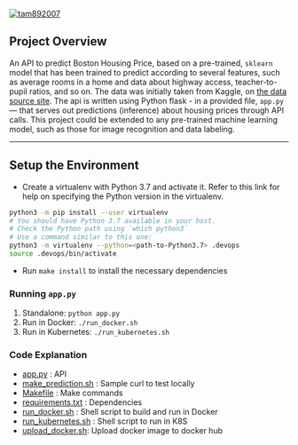 [![tam892007](https://circleci.com/gh/tam892007/DevOps_Microservices.svg?style=svg)](https://circleci.com/gh/tam892007/DevOps_Microservices)

## Project Overview

An API to predict Boston Housing Price, based on a pre-trained, `sklearn` model that has been trained to predict according to several features, such as average rooms in a home and data about highway access, teacher-to-pupil ratios, and so on. The data was initially taken from Kaggle, on [the data source site](https://www.kaggle.com/c/boston-housing). The api is written using Python flask - in a provided file, `app.py`— that serves out predictions (inference) about housing prices through API calls. This project could be extended to any pre-trained machine learning model, such as those for image recognition and data labeling.

---

## Setup the Environment

* Create a virtualenv with Python 3.7 and activate it. Refer to this link for help on specifying the Python version in the virtualenv. 
```bash
python3 -m pip install --user virtualenv
# You should have Python 3.7 available in your host. 
# Check the Python path using `which python3`
# Use a command similar to this one:
python3 -m virtualenv --python=<path-to-Python3.7> .devops
source .devops/bin/activate
```
* Run `make install` to install the necessary dependencies

### Running `app.py`

1. Standalone:  `python app.py`
2. Run in Docker:  `./run_docker.sh`
3. Run in Kubernetes:  `./run_kubernetes.sh`

### Code Explanation

* [app.py](app.py) : API  
* [make_prediction.sh](make_prediction.sh) : Sample curl to test locally
* [Makefile](Makefile) : Make commands
* [requirements.txt](requirements.txt) : Dependencies
* [run_docker.sh](run_docker.sh) : Shell script to build and run in Docker
* [run_kubernetes.sh](run_kubernetes.sh) : Shell script to run in K8S
* [upload_docker.sh](upload_docker.sh): Upload docker image to docker hub
